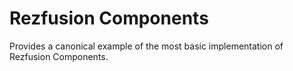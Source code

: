 # Rezfusion Components

Provides a canonical example of the most basic implementation of Rezfusion Components.
